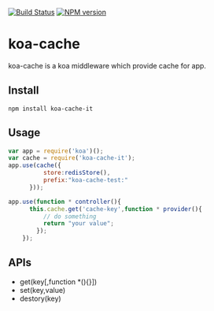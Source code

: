 
[![Build Status](https://travis-ci.org/hxshandle/koa-cache.svg?branch=master)](https://travis-ci.org/hxshandle/koa-cache)
[![NPM version][npm-image]][npm-url]

# koa-cache
koa-cache is a koa middleware which provide cache for app.

## Install
```
npm install koa-cache-it

```


## Usage 

``` JavaScript
var app = require('koa')();
var cache = require('koa-cache-it');
app.use(cache({
          store:redisStore(),
          prefix:"koa-cache-test:"
      }));

app.use(function * controller(){
      this.cache.get('cache-key',function * provider(){
          // do something
          return "your value";
        });
    });
```

## APIs

  * get(key[,function *(){}])
  * set(key,value)
  * destory(key)


[npm-image]: https://img.shields.io/badge/npm-0.1.0-orange.svg?style=flat-square
[npm-url]: https://www.npmjs.com/package/koa-cache-it